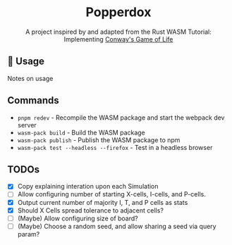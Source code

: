<div align="center"><h1>Popperdox</h1>
A project inspired by and adapted from the Rust WASM Tutorial: Implementing <a target="_blank" rel="noreferrer" href="https://rustwasm.github.io/docs/book/game-of-life/introduction.html">Conway's Game of Life</a>
</div>

## 🚴 Usage

Notes on usage

## Commands

- `pnpm redev` - Recompile the WASM package and start the webpack dev server
- `wasm-pack build` - Build the WASM package
- `wasm-pack publish` - Publish the WASM package to npm
- `wasm-pack test --headless --firefox` - Test in a headless browser

## TODOs

- [x] Copy explaining interation upon each Simulation
- [ ] Allow configuring number of starting X-cells, I-cells, and P-cells.
- [x] Output current number of majority I, T, and P cells as stats
- [x] Should X Cells spread tolerance to adjacent cells?
- [ ] (Maybe) Allow configuring size of board?
- [ ] (Maybe) Choose a random seed, and allow sharing a seed via query param?
